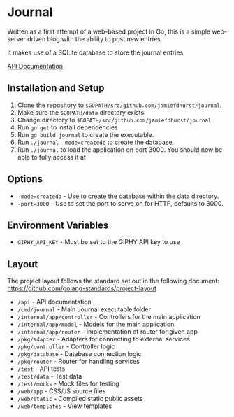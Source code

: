 # Journal

Written as a first attempt of a web-based project in Go, this is a simple web-
server driven blog with the ability to post new entries.

It makes use of a SQLite database to store the journal entries.

[API Documentation](api/README.md)

## Installation and Setup

1. Clone the repository to `$GOPATH/src/github.com/jamiefdhurst/journal`.
2. Make sure the `$GOPATH/data` directory exists.
3. Change directory to `$GOPATH/src/github.com/jamiefdhurst/journal`.
4. Run `go get` to install dependencies
5. Run `go build journal` to create the executable.
6. Run `./journal -mode=createdb` to create the database.
7. Run `./journal` to load the application on port 3000. You should now be able
    to fully access it at [](http://localhost:3000)

## Options

* `-mode=createdb` - Use to create the database within the data directory.
* `-port=3000` - Use to set the port to serve on for HTTP, defaults to 3000.

## Environment Variables

* `GIPHY_API_KEY` - Must be set to the GIPHY API key to use

## Layout

The project layout follows the standard set out in the following document:
https://github.com/golang-standards/project-layout

* `/api` - API documentation
* `/cmd/journal` - Main Journal executable folder
* `/internal/app/controller` - Controllers for the main application
* `/internal/app/model` - Models for the main application
* `/internal/app/router` - Implementation of router for given app
* `/pkg/adapter` - Adapters for connecting to external services
* `/pkg/controller` - Controller logic
* `/pkg/database` - Database connection logic
* `/pkg/router` - Router for handling services
* `/test` - API tests
* `/test/data` - Test data
* `/test/mocks` - Mock files for testing
* `/web/app` - CSS/JS source files
* `/web/static` - Compiled static public assets
* `/web/templates` - View templates